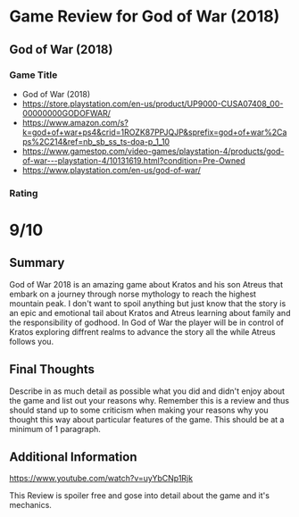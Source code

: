 # Game Review for God of War (2018)

## God of War (2018)

### Game Title

* God of War (2018)
* https://store.playstation.com/en-us/product/UP9000-CUSA07408_00-00000000GODOFWAR/
* https://www.amazon.com/s?k=god+of+war+ps4&crid=1ROZK87PPJQJP&sprefix=god+of+war%2Caps%2C214&ref=nb_sb_ss_ts-doa-p_1_10
* https://www.gamestop.com/video-games/playstation-4/products/god-of-war---playstation-4/10131619.html?condition=Pre-Owned
* https://www.playstation.com/en-us/god-of-war/

### Rating

# 9/10

## Summary

God of War 2018 is an amazing game about Kratos and his son Atreus that embark on a journey through norse mythology to reach the highest mountain peak.
 I don't want to spoil anything but just know that the story is an epic and emotional tail about Kratos and Atreus learning about family and the responsibility of godhood.
 In God of War the player will be in control of Kratos exploring diffrent realms to advance the story all the while Atreus follows you.

## Final Thoughts

Describe in as much detail as possible what you did and didn't enjoy about the
game and list out your reasons why. Remember this is a review and thus should
stand up to some criticism when making your reasons why you thought this way
about particular features of the game. This should be at a minimum of 1
paragraph.

## Additional Information

https://www.youtube.com/watch?v=uyYbCNp1Rjk

This Review is spoiler free and gose into detail about the game and it's mechanics.
